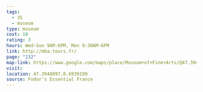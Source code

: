 ```yaml
---
tags:
  - 3S
  - museum
type: museum
cost: 10
rating: 3
hours: Wed-Sun 9AM-6PM, Mon 9:30AM-6PM
link: http://mba.tours.fr/
page: "232"
map-link: https://www.google.com/maps/place/Museum+of+Fine+Arts/@47.3947559,0.6915268,17z/data=!3m1!4b1!4m6!3m5!1s0x47fcd5b33de73cdb:0x8901c30c84e3cdc5!8m2!3d47.3947523!4d0.6941017!16s%2Fm%2F0g5qlfr?entry=ttu&g_ep=EgoyMDI0MDkxMS4wIKXMDSoASAFQAw%3D%3D
visit: 
location: 47.3948897,0.6939199
source: Fodor's Essential France
---
```

